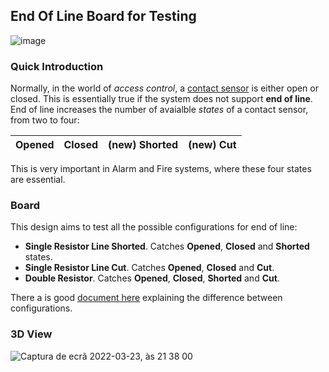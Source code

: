 
## End Of Line Board for Testing

![image](https://user-images.githubusercontent.com/38976366/162026893-708d8660-c541-425c-a064-5ceaf095eca3.png)

### Quick Introduction

Normally, in the world of _access control_, a [contact sensor](https://www.gensecurity.com/blog/how-do-contatct-sensors-work) is either open or closed. This is essentially true if the system does not support **end of line**.
End of line increases the number of avaialble _states_ of a contact sensor, from two to four:

| Opened | Closed | (new) Shorted | (new) Cut |
|--------|--------|---------|-----|

This is very important in Alarm and Fire systems, where these four states are essential.

### Board

This design aims to test all the possible configurations for end of line: 

- **Single Resistor Line Shorted**. Catches **Opened**, **Closed** and **Shorted** states.
- **Single Resistor Line Cut**. Catches **Opened**, **Closed** and **Cut**.
- **Double Resistor**. Catches **Opened**, **Closed**, **Shorted** and **Cut**.

There a is good [document here](https://github.com/nguterresn/end-of-line-board/blob/master/docs/EOL-Types.pdf) explaining the difference between configurations.

### 3D View

![Captura de ecrã 2022-03-23, às 21 38 00](https://user-images.githubusercontent.com/38976366/159791269-87e48437-e6b4-4cde-8039-1bfdc40bc64f.png)
